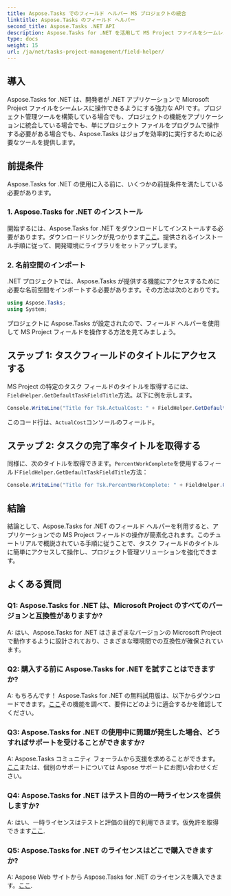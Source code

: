 ```yaml
---
title: Aspose.Tasks でのフィールド ヘルパー MS プロジェクトの統合
linktitle: Aspose.Tasks のフィールド ヘルパー
second_title: Aspose.Tasks .NET API
description: Aspose.Tasks for .NET を活用して MS Project ファイルをシームレスに操作する方法を学びます。
type: docs
weight: 15
url: /ja/net/tasks-project-management/field-helper/
---
```

## 導入

Aspose.Tasks for .NET は、開発者が .NET アプリケーションで Microsoft Project ファイルをシームレスに操作できるようにする強力な API です。プロジェクト管理ツールを構築している場合でも、プロジェクトの機能をアプリケーションに統合している場合でも、単にプロジェクト ファイルをプログラムで操作する必要がある場合でも、Aspose.Tasks はジョブを効率的に実行するために必要なツールを提供します。

## 前提条件

Aspose.Tasks for .NET の使用に入る前に、いくつかの前提条件を満たしている必要があります。

### 1. Aspose.Tasks for .NET のインストール

開始するには、Aspose.Tasks for .NET をダウンロードしてインストールする必要があります。ダウンロードリンクが見つかります[ここ](https://releases.aspose.com/tasks/net/)。提供されるインストール手順に従って、開発環境にライブラリをセットアップします。

### 2. 名前空間のインポート

.NET プロジェクトでは、Aspose.Tasks が提供する機能にアクセスするために必要な名前空間をインポートする必要があります。その方法は次のとおりです。

```csharp
using Aspose.Tasks;
using System;

```

プロジェクトに Aspose.Tasks が設定されたので、フィールド ヘルパーを使用して MS Project フィールドを操作する方法を見てみましょう。

## ステップ 1: タスクフィールドのタイトルにアクセスする

MS Project の特定のタスク フィールドのタイトルを取得するには、`FieldHelper.GetDefaultTaskFieldTitle`方法。以下に例を示します。

```csharp
Console.WriteLine("Title for Tsk.ActualCost: " + FieldHelper.GetDefaultTaskFieldTitle(Tsk.ActualCost.KeyType));
```

このコード行は、`ActualCost`コンソールのフィールド。

## ステップ 2: タスクの完了率タイトルを取得する

同様に、次のタイトルを取得できます。`PercentWorkComplete`を使用するフィールド`FieldHelper.GetDefaultTaskFieldTitle`方法：

```csharp
Console.WriteLine("Title for Tsk.PercentWorkComplete: " + FieldHelper.GetDefaultTaskFieldTitle(Tsk.PercentWorkComplete.KeyType));
```

## 結論

結論として、Aspose.Tasks for .NET のフィールド ヘルパーを利用すると、アプリケーションでの MS Project フィールドの操作が簡素化されます。このチュートリアルで概説されている手順に従うことで、タスク フィールドのタイトルに簡単にアクセスして操作し、プロジェクト管理ソリューションを強化できます。

## よくある質問

### Q1: Aspose.Tasks for .NET は、Microsoft Project のすべてのバージョンと互換性がありますか?

A: はい、Aspose.Tasks for .NET はさまざまなバージョンの Microsoft Project で動作するように設計されており、さまざまな環境間での互換性が確保されています。

### Q2: 購入する前に Aspose.Tasks for .NET を試すことはできますか?

 A: もちろんです！ Aspose.Tasks for .NET の無料試用版は、以下からダウンロードできます。[ここ](https://releases.aspose.com/)その機能を調べて、要件にどのように適合するかを確認してください。

### Q3: Aspose.Tasks for .NET の使用中に問題が発生した場合、どうすればサポートを受けることができますか?

 A: Aspose.Tasks コミュニティ フォーラムから支援を求めることができます。[ここ](https://forum.aspose.com/c/tasks/15)または、個別のサポートについては Aspose サポートにお問い合わせください。

### Q4: Aspose.Tasks for .NET はテスト目的の一時ライセンスを提供しますか?

 A: はい、一時ライセンスはテストと評価の目的で利用できます。仮免許を取得できます[ここ](https://purchase.aspose.com/temporary-license/).

### Q5: Aspose.Tasks for .NET のライセンスはどこで購入できますか?

 A: Aspose Web サイトから Aspose.Tasks for .NET のライセンスを購入できます。[ここ](https://purchase.aspose.com/buy).